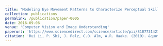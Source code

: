 ```yaml
---
title: "Modeling Eye Movement Patterns to Characterize Perceptual Skill in Image-based Diagnostic Reasoning Processes"
collection: publications
permalink: /publication/paper-0005
date: 2016-09-06
venue: 'Computer Vision and Image Understanding'
paperurl: 'https://www.sciencedirect.com/science/article/pii/S1077314216000734'
citation: 'Rui Li, P. Shi, J. Pelz, C.O. Alm, A.R. Haake. (2019). &quot;Modeling Eye Movement Patterns to Characterize Perceptual Skill in Image-based Diagnostic Reasoning Processes.&quot; <i>Computer Vision and Image Understanding</i>. 151(1).'
---
```


